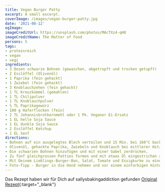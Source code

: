 ```yaml
---
title: Vegan Burger Patty
excerpt: A small excerpt.
coverImage: /images/vegan-burger-patty.jpg
date: '2021-08-12'
ogImage:
imageCreditUrl: https://unsplash.com/photos/MAcTXz4-qH8
imageCreditName: The Matter of Food
persons: 5
tags:
- proteinreich
- vegan
- vegi
ingredients:
- 3 Dosen schwarze Bohnen (gewaschen, abgetropft und trocken getupft)
- 2 Esslöffel (Olivenöl)
- 1 Paprika (fein gehackt)
- 1 Zwiebel (fein gehackt)
- 3 Knoblauchzehen (fein gehackt)
- 1 TL Kreuzkümmel (gemahlen)
- 1 TL Chilipulver
- 1 TL Knoblauchpulver
- ½ TL Paprikagewürz
- 100 g Haferflocken (fein)
- 2 TL Johannisbrotkernmehl oder 1 Pk. Veganer Ei-Ersatz
- 1 EL helle Soja Sauce
- 1 EL dunkle Soja Sauce
- 2 Esslöffel Ketchup
- 1 EL Senf
directions:
- Bohnen auf ein ausgelegtes Blech verteilen und 15 Min. bei 160°C backen.
- Olivenöl, gehackte Paprika, Zwiebeln und Knoblauch bei mittlerer Hitze 5-6 Min. anbraten, abtupfen und mit den restlichen Zutaten in eine große Schüssel geben und verrühren.
- Die schwarzen Bohnen hinzufügen und mit einer Gabel zerdrücken.
- Zu fünf gleichgrossen Patties formen und mit etwas Öl eingestrichen auf einem ausgelegtes Blech bei 190 °C, 10 Min. auf jeder Seite backen.
- Mit Deinem Lieblings-Burger-Bun, Salat, Tomate und Essigkurke zu einem Burger zusammenbauen.
- Foto-Tipp - Burger in die Hand nehmen und vor einem einfarbigen Hintergund, bei Tageslicht von der Seite fotografieren.
---
```

Das Rezept haben wir für Dich auf sallysbakingaddiction gefunden [Original Rezept](
https://sallysbakingaddiction.com/best-black-bean-burgers/){:target="_blank"}